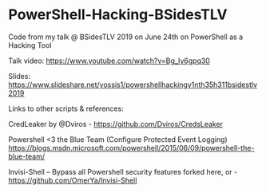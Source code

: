 # PowerShell-Hacking-BSidesTLV
Code from my talk @ BSidesTLV 2019 on June 24th on PowerShell as a Hacking Tool

Talk video: https://www.youtube.com/watch?v=Bg_Iy6gpq30

Slides: https://www.slideshare.net/yossis1/powershellhackingy1nth35h311bsidestlv2019

Links to other scripts & references:

CredLeaker by @Dviros - https://github.com/Dviros/CredsLeaker

Powershell <3 the Blue Team (Configure Protected Event Logging) https://blogs.msdn.microsoft.com/powershell/2015/06/09/powershell-the-blue-team/

Invisi-Shell – Bypass all Powershell security features forked here, or - https://github.com/OmerYa/Invisi-Shell
